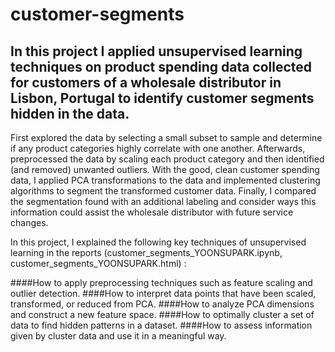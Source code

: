 # customer-segments
## In this project I applied unsupervised learning techniques on product spending data collected for customers of a wholesale distributor in Lisbon, Portugal to identify customer segments hidden in the data. 

First explored the data by selecting a small subset to sample and determine if any product categories highly correlate with one another. Afterwards, preprocessed the data by scaling each product category and then identified (and removed) unwanted outliers.
With the good, clean customer spending data, I applied PCA transformations to the data and implemented clustering algorithms to segment the transformed customer data. Finally, I compared the segmentation found with an additional labeling and consider ways this information could assist the wholesale distributor with future service changes.

In this project, I explained the following key techniques of unsupervised learning in the reports (customer_segments_YOONSUPARK.ipynb, customer_segments_YOONSUPARK.html) :

####How to apply preprocessing techniques such as feature scaling and outlier detection.
####How to interpret data points that have been scaled, transformed, or reduced from PCA.
####How to analyze PCA dimensions and construct a new feature space.
####How to optimally cluster a set of data to find hidden patterns in a dataset.
####How to assess information given by cluster data and use it in a meaningful way.
